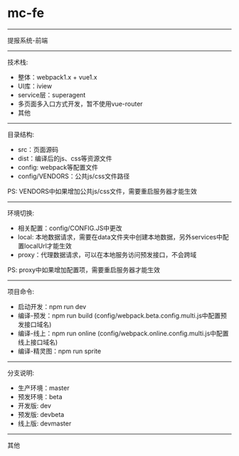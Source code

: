 # mc-fe

---
提报系统-前端

---
技术栈:

* 整体：webpack1.x + vue1.x
* UI库：iview
* service层：superagent
* 多页面多入口方式开发，暂不使用vue-router
* 其他

---
目录结构:

* src：页面源码
* dist：编译后的js、css等资源文件
* config: webpack等配置文件
* config/VENDORS：公共js/css文件路径

PS: VENDORS中如果增加公共js/css文件，需要重启服务器才能生效

---
环境切换:

* 相关配置：config/CONFIG.JS中更改
* local: 本地数据请求，需要在data文件夹中创建本地数据，另外services中配置localUrl才能生效
* proxy：代理数据请求，可以在本地服务访问预发接口，不会跨域

PS: proxy中如果增加配置项，需要重启服务器才能生效

---
项目命令:

* 启动开发：npm run dev
* 编译-预发：npm run build   (config/webpack.beta.config.multi.js中配置预发接口域名)
* 编译-线上：npm run online  (config/webpack.online.config.multi.js中配置线上接口域名)
* 编译-精灵图：npm run sprite

---
分支说明:
* 生产环境：master
* 预发环境：beta
* 开发版: dev
* 预发版: devbeta
* 线上版: devmaster

---
其他
